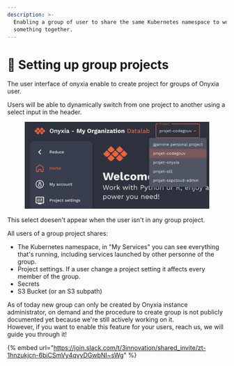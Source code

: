 ```yaml
---
description: >-
  Enabling a group of user to share the same Kubernetes namespace to work on
  something together.
---
```


# 👥 Setting up group projects

The user interface of onyxia enable to create project for groups of Onyxia user. &#x20;

Users will be able to dynamically switch from one project to another using a select input in the header.

<figure><img src="../.gitbook/assets/image (1) (1) (1) (1) (1).png" alt=""><figcaption></figcaption></figure>

This select doesen't appear when the user isn't in any group project. &#x20;

All users of a group project shares:

* The Kubernetes namespace, in "My Services" you can see everything that's running, including services launched by other personne of the group. &#x20;
* Project settings. If a user change a project setting it affects every member of the group.
* Secrets
* S3 Bucket (or an S3 subpath)

As of today new group can only be created by Onyxia instance administrator, on demand and the procedure to create group is not publicly documented yet because we're still actively working on it.  \
However, if you want to enable this feature for your users, reach us, we will guide you through it! &#x20;

{% embed url="https://join.slack.com/t/3innovation/shared_invite/zt-1hnzukjcn-6biCSmVy4qvyDGwbNI~sWg" %}
